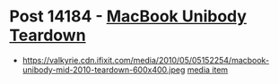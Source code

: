 # Post 14184 - [MacBook Unibody Teardown](https://www.ifixit.com/News/14184/macbook-unibody-teardown)

- https://valkyrie.cdn.ifixit.com/media/2010/05/05152254/macbook-unibody-mid-2010-teardown-600x400.jpeg [media item](media-28544.md)